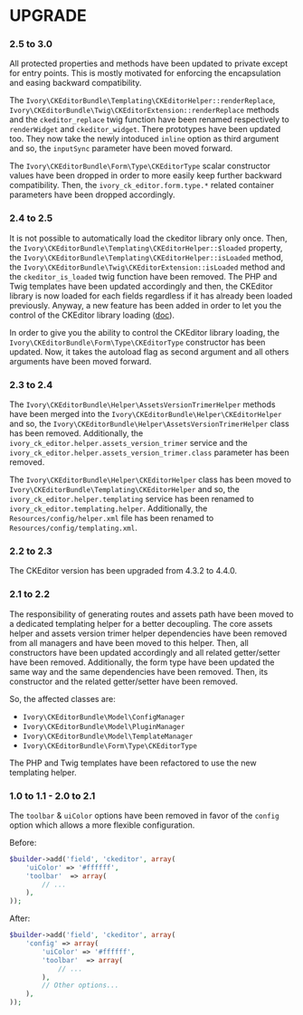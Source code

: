 # UPGRADE

### 2.5 to 3.0

All protected properties and methods have been updated to private except for entry points. This is mostly motivated for
enforcing the encapsulation and easing backward compatibility.

The `Ivory\CKEditorBundle\Templating\CKEditorHelper::renderReplace`,
`Ivory\CKEditorBundle\Twig\CKEditorExtension::renderReplace` methods and the `ckeditor_replace` twig function have
been renamed respectively to `renderWidget` and `ckeditor_widget`. There prototypes have been updated too. They
now take the newly intoduced `inline` option as third argument and so, the `inputSync` parameter have been moved
forward.

The `Ivory\CKEditorBundle\Form\Type\CKEditorType` scalar constructor values have been dropped in order to more easily
keep further backward compatibility. Then, the `ivory_ck_editor.form.type.*` related container parameters have been
dropped accordingly.

### 2.4 to 2.5

It is not possible to automatically load the ckeditor library only once. Then, the
`Ivory\CKEditorBundle\Templating\CKEditorHelper::$loaded` property, the
`Ivory\CKEditorBundle\Templating\CKEditorHelper::isLoaded` method, the
`Ivory\CKEditorBundle\Twig\CKEditorExtension::isLoaded` method and the `ckeditor_is_loaded` twig function have been
removed. The PHP and Twig templates have been updated accordingly and then, the CKEditor library is now loaded for
each fields regardless if it has already been loaded previously. Anyway, a new feature has been added in order to let
you the control of the CKEditor library loading ([doc](/Resources/doc/usage.md#load-manually-the-library)).

In order to give you the ability to control the CKEditor library loading, the
`Ivory\CKEditorBundle\Form\Type\CKEditorType` constructor has been updated. Now, it takes the autoload flag as second
argument and all others arguments have been moved forward.

### 2.3 to 2.4

The `Ivory\CKEditorBundle\Helper\AssetsVersionTrimerHelper` methods have been merged into the
`Ivory\CKEditorBundle\Helper\CKEditorHelper` and so, the `Ivory\CKEditorBundle\Helper\AssetsVersionTrimerHelper` class
has been removed. Additionally, the `ivory_ck_editor.helper.assets_version_trimer` service and the
`ivory_ck_editor.helper.assets_version_trimer.class` parameter has been removed.

The `Ivory\CKEditorBundle\Helper\CKEditorHelper` class has been moved to
`Ivory\CKEditorBundle\Templating\CKEditorHelper` and so, the `ivory_ck_editor.helper.templating` service has been
renamed to `ivory_ck_editor.templating.helper`. Additionally, the `Resources/config/helper.xml` file has been renamed
to `Resources/config/templating.xml`.

### 2.2 to 2.3

The CKEditor version has been upgraded from 4.3.2 to 4.4.0.

### 2.1 to 2.2

The responsibility of generating routes and assets path have been moved to a dedicated templating helper for a better
decoupling. The core assets helper and assets version trimer helper dependencies have been removed from all
managers and have been moved to this helper. Then, all constructors have been updated accordingly and all related
getter/setter have been removed. Additionally, the form type have been updated the same way and the same dependencies
have been removed. Then, its constructor and the related getter/setter have been removed.

So, the affected classes are:

 * `Ivory\CKEditorBundle\Model\ConfigManager`
 * `Ivory\CKEditorBundle\Model\PluginManager`
 * `Ivory\CKEditorBundle\Model\TemplateManager`
 * `Ivory\CKEditorBundle\Form\Type\CKEditorType`

The PHP and Twig templates have been refactored to use the new templating helper.

### 1.0 to 1.1 - 2.0 to 2.1

The `toolbar` & `uiColor` options have been removed in favor of the `config` option which allows a more flexible
configuration.

Before:

``` php
$builder->add('field', 'ckeditor', array(
    'uiColor' => '#ffffff',
    'toolbar'  => array(
        // ...
    ),
));
```

After:

``` php
$builder->add('field', 'ckeditor', array(
    'config' => array(
        'uiColor' => '#ffffff',
        'toolbar'  => array(
            // ...
        ),
        // Other options...
    ),
));
```
